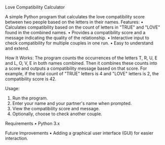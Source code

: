 Love Compatibility Calculator

A simple Python program that calculates the love compatibility score between two people based on the letters in their names.
Features:
•	Calculates compatibility based on the count of letters in "TRUE" and "LOVE" found in the combined names.
•	Provides a compatibility score and a message indicating the quality of the relationship.
•	Interactive input to check compatibility for multiple couples in one run.
•	Easy to understand and extend.

How It Works:
The program counts the occurrences of the letters T, R, U, E and L, O, V, E in both names combined.
Then it combines these counts into a score and outputs a compatibility message based on that score.
For example, if the total count of "TRUE" letters is 4 and "LOVE" letters is 2, the compatibility score is 42.

Usage:
1.	Run the program.
2.	Enter your name and your partner's name when prompted.
3.	View the compatibility score and message.
4.	Optionally, choose to check another couple.

Requirements
•	Python 3.x

Future Improvements
•	Adding a graphical user interface (GUI) for easier interaction.